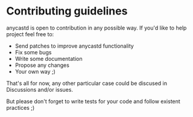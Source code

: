 # Contributing guidelines

anycastd is open to contribution in any possible way. If you'd like to help
project feel free to:

* Send patches to improve anycastd functionality
* Fix some bugs
* Write some documentation
* Propose any changes
* Your own way ;)

That's all for now, any other particular case could be discused in Discussions
and/or issues.

But please don't forget to write tests for your code and follow existent practices ;)
